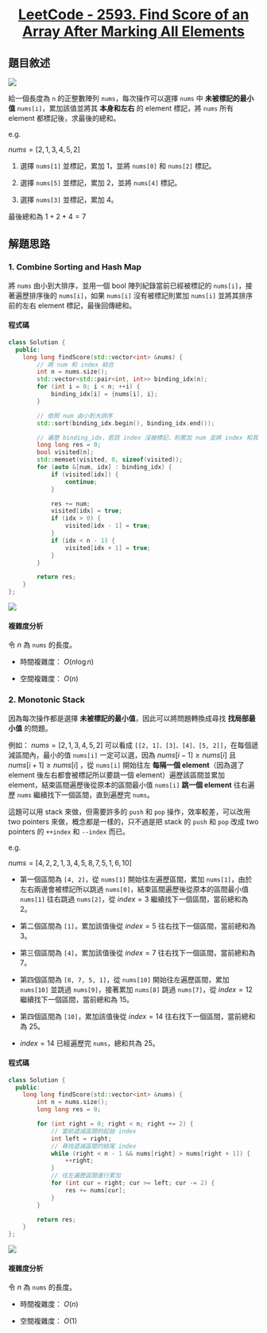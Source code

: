 # <center> [LeetCode - 2593. Find Score of an Array After Marking All Elements](https://leetcode.com/problems/find-score-of-an-array-after-marking-all-elements/description/) </center>

## 題目敘述

[![](https://i.imgur.com/PMaRDG1.png)](https://i.imgur.com/PMaRDG1.png)

給一個長度為 `n` 的正整數陣列 `nums`，每次操作可以選擇 `nums` 中 **未被標記的最小值** `nums[i]`，累加該值並將其 **本身和左右** 的 element 標記，將 `nums` 所有 element 都標記後，求最後的總和。

e.g.

$nums = [2, 1, 3, 4, 5, 2]$

1. 選擇 `nums[1]` 並標記，累加 1，並將 `nums[0]` 和 `nums[2]` 標記。

2. 選擇 `nums[5]` 並標記，累加 2，並將 `nums[4]` 標記。

3. 選擇 `nums[3]` 並標記，累加 4。

最後總和為 $1 + 2 + 4 = 7$

## 解題思路

### 1. Combine Sorting and Hash Map

將 `nums` 由小到大排序，並用一個 bool 陣列紀錄當前已經被標記的 `nums[i]`，接著遍歷排序後的 `nums[i]`，如果 `nums[i]` 沒有被標記則累加 `nums[i]` 並將其排序前的左右 element 標記，最後回傳總和。

#### 程式碼

```cpp {.line-numbers}
class Solution {
  public:
    long long findScore(std::vector<int> &nums) {
        // 將 num 和 index 結合
        int n = nums.size();
        std::vector<std::pair<int, int>> binding_idx(n);
        for (int i = 0; i < n; ++i) {
            binding_idx[i] = {nums[i], i};
        }

        // 依照 num 由小到大排序
        std::sort(binding_idx.begin(), binding_idx.end());

        // 遍歷 binding_idx，若該 index 沒被標記，則累加 num 並將 index 和其左右都標記
        long long res = 0;
        bool visited[n];
        std::memset(visited, 0, sizeof(visited));
        for (auto &[num, idx] : binding_idx) {
            if (visited[idx]) {
                continue;
            }

            res += num;
            visited[idx] = true;
            if (idx > 0) {
                visited[idx - 1] = true;
            }
            if (idx < n - 1) {
                visited[idx + 1] = true;
            }
        }

        return res;
    }
};
```

[![](https://i.imgur.com/2ArqFjp.png)](https://i.imgur.com/2ArqFjp.png)

#### 複雜度分析

令 $n$ 為 `nums` 的長度。

- 時間複雜度： $O(n \log n)$

- 空間複雜度： $O(n)$

### 2. Monotonic Stack

因為每次操作都是選擇 **未被標記的最小值**，因此可以將問題轉換成尋找 **找局部最小值** 的問題。

例如： $nums = [2, 1, 3, 4, 5, 2]$ 可以看成 `[[2, 1]、[3]、[4]、[5, 2]]`，在每個遞減區間內，最小的值 `nums[i]` 一定可以選，因為 $nums[i-1] \geq nums[i]$ 且 $nums[i+1] \geq nums[i]$ ，從 `nums[i]` 開始往左 **每隔一個 element**（因為選了 element 後左右都會被標記所以要跳一個 element）遍歷該區間並累加 element，結束區間遍歷後從原本的區間最小值 `nums[i]` **跳一個 element** 往右遍歷 `nums` 繼續找下一個區間，直到遍歷完 `nums`。

這題可以用 stack 來做，但需要許多的 `push` 和 `pop` 操作，效率較差，可以改用 two pointers 來做，概念都是一樣的，只不過是把 stack 的 `push` 和 `pop` 改成 two pointers 的 `++index` 和 `--index` 而已。

e.g.

$nums = [4, 2, 2, 1, 3, 4, 5, 8, 7, 5, 1, 6, 10]$

- 第一個區間為 `[4, 2]`，從 `nums[1]` 開始往左遍歷區間，累加 `nums[1]`，由於左右兩邊會被標記所以跳過 `nums[0]`，結束區間遍歷後從原本的區間最小值 `nums[1]` 往右跳過 `nums[2]`，從 $index = 3$ 繼續找下一個區間，當前總和為 2。

- 第二個區間為 `[1]`，累加該值後從 $index = 5$ 往右找下一個區間，當前總和為 3。

- 第三個區間為 `[4]`，累加該值後從 $index = 7$ 往右找下一個區間，當前總和為 7。

- 第四個區間為 `[8, 7, 5, 1]`，從 `nums[10]` 開始往左遍歷區間，累加 `nums[10]` 並跳過 `nums[9]`，接著累加 `nums[8]` 跳過 `nums[7]`，從 $index = 12$ 繼續找下一個區間，當前總和為 15。

- 第四個區間為 `[10]`，累加該值後從 $index = 14$ 往右找下一個區間，當前總和為 25。

- $index = 14$ 已經遍歷完 `nums`，總和共為 25。

#### 程式碼

```cpp {.line-numbers}
class Solution {
  public:
    long long findScore(std::vector<int> &nums) {
        int n = nums.size();
        long long res = 0;

        for (int right = 0; right < n; right += 2) {
            // 當前遞減區間的起始 index
            int left = right;
            // 尋找遞減區間的結尾 index
            while (right < n - 1 && nums[right] > nums[right + 1]) {
                ++right;
            }
            // 往左遍歷區間進行累加
            for (int cur = right; cur >= left; cur -= 2) {
                res += nums[cur];
            }
        }

        return res;
    }
};
```

[![](https://i.imgur.com/505OxtM.png)](https://i.imgur.com/505OxtM.png)

#### 複雜度分析

令 $n$ 為 `nums` 的長度。

- 時間複雜度： $O(n)$

- 空間複雜度： $O(1)$
